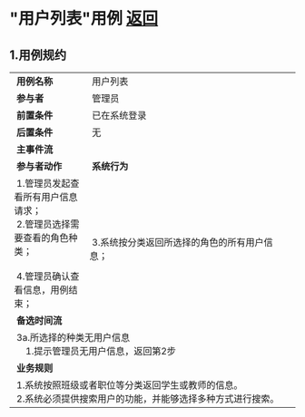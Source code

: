# "用户列表"用例 [返回](../README.md#6)

## 1.用例规约

<table>
    <tr>
        <td width="150"> <b>&nbsp;用例名称</b></td>
        <td colspan="2" width="700">&nbsp;用户列表</td>
    </tr>
    <tr>
        <td width="150"> <b>&nbsp;参与者</b></td>
        <td colspan="2" width="700">&nbsp;管理员</td>
    </tr>
    <tr>
        <td width="150"> <b>&nbsp;前置条件</b></td>
        <td colspan="2" width="700">&nbsp;已在系统登录</td>
    </tr>
    <tr>
        <td width="150"> <b>&nbsp;后置条件</b></td>
        <td colspan="2" width="700">&nbsp;无</td>
    </tr>
    <tr>
        <td colspan="3" width="200"> <b>&nbsp;主事件流</b></td>
    </tr>
    <tr>
        <td colspan="2" width="180"> <b>&nbsp;参与者动作</b></td>
        <td width="410"> <b>&nbsp;系统行为</b></td>
    </tr>
    <tr>
        <td colspan="2" width="180">
            <span>&nbsp;1.管理员发起查看所有用户信息请求；</span>
            <br>
            <span>&nbsp;2.管理员选择需要查看的角色种类；</span>
            <br>
            <span>&nbsp;</span>
            <br>
            <span>&nbsp;4.管理员确认查看信息，用例结束；</span>
        </td>
        <td width="480">
            <span>&nbsp;</span>
            <br>
            <span>&nbsp;</span>
            <br>
            <span>&nbsp;3.系统按分类返回所选择的角色的所有用户信息；</span>
            <br>
            <span>&nbsp;</span>
        </td>
    </tr>
    <tr>
        <td colspan="3" width="200"> <b>&nbsp;备选时间流</b></td>
    </tr>
    <tr>
        <td colspan="3" width="200">
            <span>&nbsp;3a.所选择的种类无用户信息</span>
            <br>
            <span>&nbsp;&emsp;1.提示管理员无用户信息，返回第2步</span>
        </td>
    </tr>
    <tr>
        <td colspan="3" width="200"> <b>&nbsp;业务规则</b></td>
    </tr>
    <tr>
        <td colspan="3" width="200">
            <span>&nbsp;1.系统按照班级或者职位等分类返回学生或教师的信息。</span>
            <br>
            <span>&nbsp;2.系统必须提供搜索用户的功能，并能够选择多种方式进行搜索。</span>
        </td>
    </tr>
</table>